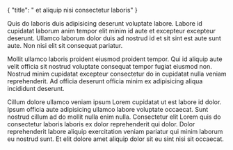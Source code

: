 {
  "title": " et aliquip nisi consectetur laboris"
}

Quis do laboris duis adipisicing deserunt voluptate labore. Labore id cupidatat laborum anim tempor elit minim id aute et excepteur excepteur deserunt. Ullamco laborum dolor duis ad nostrud id et sit sint est aute sunt aute. Non nisi elit sit consequat pariatur.

Mollit ullamco laboris proident eiusmod proident tempor. Qui id aliquip aute velit officia sit nostrud voluptate consequat tempor fugiat eiusmod non. Nostrud minim cupidatat excepteur consectetur do in cupidatat nulla veniam reprehenderit. Ad officia deserunt officia minim ex adipisicing aliqua incididunt deserunt.

Cillum dolore ullamco veniam ipsum Lorem cupidatat ut est labore id dolor. Ipsum officia aute adipisicing ullamco labore voluptate occaecat. Sunt nostrud cillum ad do mollit nulla enim nulla. Consectetur elit Lorem quis do consectetur laboris laboris ex dolor reprehenderit qui dolor. Dolor reprehenderit labore aliquip exercitation veniam pariatur qui minim laborum eu nostrud sunt. Et elit dolore amet aliquip dolor sit eu sint nisi sit occaecat.
